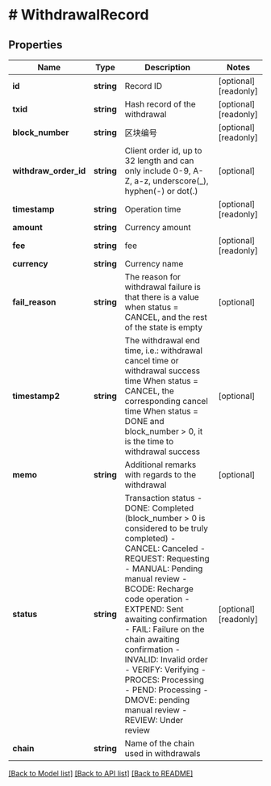 # # WithdrawalRecord

## Properties

Name | Type | Description | Notes
------------ | ------------- | ------------- | -------------
**id** | **string** | Record ID | [optional] [readonly] 
**txid** | **string** | Hash record of the withdrawal | [optional] [readonly] 
**block_number** | **string** | 区块编号 | [optional] [readonly] 
**withdraw_order_id** | **string** | Client order id, up to 32 length and can only include 0-9, A-Z, a-z, underscore(_), hyphen(-) or dot(.) | [optional] 
**timestamp** | **string** | Operation time | [optional] [readonly] 
**amount** | **string** | Currency amount | 
**fee** | **string** | fee | [optional] [readonly] 
**currency** | **string** | Currency name | 
**fail_reason** | **string** | The reason for withdrawal failure is that there is a value when status &#x3D; CANCEL, and the rest of the state is empty | [optional] 
**timestamp2** | **string** | The withdrawal end time, i.e.: withdrawal cancel time or withdrawal success time When status &#x3D; CANCEL, the corresponding cancel time When status &#x3D; DONE and block_number &gt; 0, it is the time to withdrawal success | [optional] 
**memo** | **string** | Additional remarks with regards to the withdrawal | [optional] 
**status** | **string** | Transaction status  - DONE: Completed (block_number &gt; 0 is considered to be truly completed) - CANCEL: Canceled - REQUEST: Requesting - MANUAL: Pending manual review - BCODE: Recharge code operation - EXTPEND: Sent awaiting confirmation - FAIL: Failure on the chain awaiting confirmation - INVALID: Invalid order - VERIFY: Verifying - PROCES: Processing - PEND: Processing - DMOVE: pending manual review - REVIEW: Under review | [optional] [readonly] 
**chain** | **string** | Name of the chain used in withdrawals | 

[[Back to Model list]](../../README.md#documentation-for-models) [[Back to API list]](../../README.md#documentation-for-api-endpoints) [[Back to README]](../../README.md)
